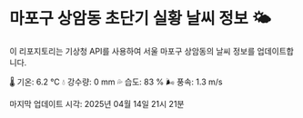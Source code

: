 
# 마포구 상암동 초단기 실황 날씨 정보 🌤️

이 리포지토리는 기상청 API를 사용하여 서울 마포구 상암동의 날씨 정보를 업데이트합니다. 

🌡️ 기온: 6.2 ℃
💧 강수량: 0 mm
💦 습도: 83 %
🌬️ 풍속: 1.3 m/s

마지막 업데이트 시각: 2025년 04월 14일 21시 21분    
